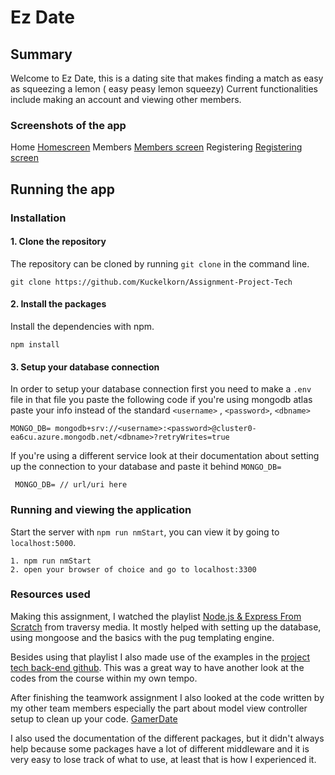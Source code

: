 # Ez Date

## Summary
Welcome to Ez Date, this is a dating site that makes finding a match as easy as squeezing a lemon ( easy peasy lemon squeezy)
Current functionalities include making an account and viewing other members.

### Screenshots of the app
Home
[Homescreen](https://github.com/Kuckelkorn/Assignment-Project-Tech/wiki/assets/home.png)
Members
[Members screen](https://github.com/Kuckelkorn/Assignment-Project-Tech/wiki/assets/members.png)
Registering
[Registering screen](https://github.com/Kuckelkorn/Assignment-Project-Tech/wiki/assets/register.png)

## Running the app

### Installation
#### 1. Clone the repository
The repository can be cloned by running `git clone` in the command line.
```
git clone https://github.com/Kuckelkorn/Assignment-Project-Tech
```

#### 2. Install the packages
Install the dependencies with npm.
```
npm install
```
#### 3. Setup your database connection
In order to setup your database connection first you need to make a `.env` file
in that file you paste the following code if you're using mongodb atlas paste
your info instead of the standard `<username>` , `<password>`, `<dbname>`

```
MONGO_DB= mongodb+srv://<username>:<password>@cluster0-ea6cu.azure.mongodb.net/<dbname>?retryWrites=true
```
If you're using a different service look at their documentation about setting up the connection to your database and paste it behind `MONGO_DB=`

```
 MONGO_DB= // url/uri here
```
### Running and viewing the application
Start the server with `npm run nmStart`, you can view it by going to `localhost:5000`.
```
1. npm run nmStart
2. open your browser of choice and go to localhost:3300
```

### Resources used
Making this assignment, I watched the playlist [Node.js & Express From Scratch](https://www.youtube.com/playlist?list=PLillGF-RfqbYRpji8t4SxUkMxfowG4Kqp) from traversy media. It mostly helped with setting up the database, using mongoose and the basics with the pug templating engine.

Besides using that playlist I also made use of the examples in the [project tech back-end github](https://github.com/cmda-bt/be-course-18-19/tree/master/examples). This was a great way to have another look at the codes from the course within my own tempo.

After finishing the teamwork assignment I also looked at the code written by my other team members especially the part about model view controller setup to clean up your code. [GamerDate](https://github.com/isirThijs/Gamerdate)

I also used the documentation of the different packages, but it didn't always help because some packages have a lot of different middleware and it is very easy to lose track of what to use, at least that is how I experienced it.
